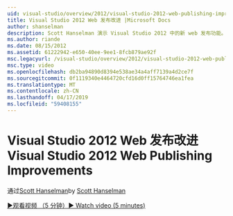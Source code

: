 ```yaml
---
uid: visual-studio/overview/2012/visual-studio-2012-web-publishing-improvements
title: Visual Studio 2012 Web 发布改进 |Microsoft Docs
author: shanselman
description: Scott Hanselman 演示 Visual Studio 2012 中的新 web 发布功能。
ms.author: riande
ms.date: 08/15/2012
ms.assetid: 61222942-e650-40ee-9ee1-8fcb879ae92f
msc.legacyurl: /visual-studio/overview/2012/visual-studio-2012-web-publishing-improvements
msc.type: video
ms.openlocfilehash: db2ba94890d8394e538ae34a4aff7139a4d2ce7f
ms.sourcegitcommit: 0f1119340e4464720cfd16d0ff15764746ea1fea
ms.translationtype: MT
ms.contentlocale: zh-CN
ms.lasthandoff: 04/17/2019
ms.locfileid: "59408155"
---
```

# <a name="visual-studio-2012-web-publishing-improvements"></a><span data-ttu-id="c6682-103">Visual Studio 2012 Web 发布改进</span><span class="sxs-lookup"><span data-stu-id="c6682-103">Visual Studio 2012 Web Publishing Improvements</span></span>

<span data-ttu-id="c6682-104">通过[Scott Hanselman](https://github.com/shanselman)</span><span class="sxs-lookup"><span data-stu-id="c6682-104">by [Scott Hanselman](https://github.com/shanselman)</span></span>

[<span data-ttu-id="c6682-105">&#9654;观看视频 （5 分钟）</span><span class="sxs-lookup"><span data-stu-id="c6682-105">&#9654; Watch video (5 minutes)</span></span>](https://channel9.msdn.com/Blogs/ASP-NET-Site-Videos/visual-studio-2012-web-publishing-improvements)
